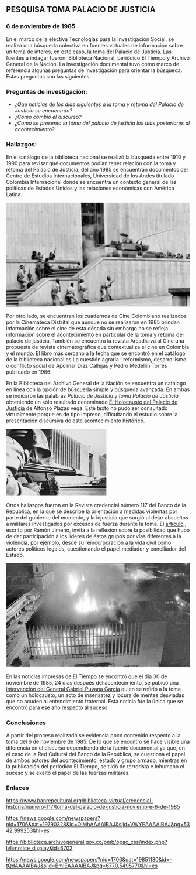 ## PESQUISA TOMA PALACIO DE JUSTICIA
### 6 de noviembre de 1985
 
 En el marco de la electiva Tecnologías para la Investigación Social, se realiza una búsqueda colectiva en fuentes virtuales de información sobre un tema de interés, en este caso, la toma del Palacio de Justicia. Las fuentes a indagar fueron: Biblioteca Nacional, periódico El Tiempo y Archivo General de la Nación. La investigación documental tuvo como marco de referencia algunas preguntas de investigación para orientar la búsqueda. Estas preguntas son las siguientes:
 
### Preguntas de investigación: 

- *¿Que noticias de los días siguientes a la toma y retoma del Palacio de Justicia se encuentran?*
- *¿Cómo cambió el discurso?*
- *¿Cómo se presenta la toma del palacio de justicia los días posteriores al acontecimiento?*

### Hallazgos:

En el catálogo de la biblioteca nacional se realizó la búsqueda entre 1910 y 1990 para revisar qué documentos podían tener relación con la toma y retoma del Palacio de Justicia; del año 1985 se encuentran documentos del Centro de Estudios Internacionales, Universidad de los Andes titulado Colombia Internacional donde se encuentra un contexto general de las políticas de Estados Unidos y las relaciones económicas con América Latina.

![Imagen 1](https://github.com/mariacasangon/justicia/blob/master/Pic1.jpg)

Por otro lado, se encuentran los cuadernos de Cine Colombiano realizados por la Cinemateca Distrital que aunque no se realizaron en 1985 brindan información sobre el cine de esta década sin embargo no se refleja información sobre el acontecimiento en particular de la toma y retoma del palacio de justicia. También se encuentra la revista Arcadia va al Cine una propuesta de revista cinematográfica que contextualiza el cine en Colombia y el mundo. El libro más cercano a la fecha que se encontró en el catálogo de la biblioteca nacional es La cuestión agraria : reformismo, desarrollismo o conflicto social de Apolinar Díaz Callejas y Pedro Medellín Torres publicado en 1986. 

En la Biblioteca del Archivo General de la Nación se encuentra un catálogo en línea con la opción de búsqueda simple y búsqueda avanzada. En ambas se indicaron las palabras *Palacio de Justicia* y *toma Palacio de Justicia* obteniendo un sólo resultado denominado [El Holocausto del Palacio de Justicia](https://biblioteca.archivogeneral.gov.co/pmb/opac_css/index.php?lvl=notice_display&id=6702) de Alfonso Plazas vega.  Este texto no pudo ser consultado virtualmente porque es de tipo impreso, dificultando el estudio sobre la presentación discursiva de este acontecimiento histórico.

![Imagen 2](https://github.com/mariacasangon/justicia/blob/master/Pic2.jpg)

Otros hallazgos fueron en la Revista credencial número 117 del Banco de la República, en la que se describe la orientación a medidas violentas por parte del gobierno del momento, y la injusticia que surgió al dejar absueltos a militares investigados por excesos de fuerza durante la toma. El [artículo](https://www.banrepcultural.org/biblioteca-virtual/credencial-historia/numero-117/toma-del-palacio-de-justicia-noviembre-6-de-1985) , escrito por Ramón Jimeno, invita a la reflexión sobre la posibilidad que hubo de dar participación a los líderes de éstos grupos por vías diferentes a la violencia, por ejemplo, desde su reincorporación a la vida civil como actores políticos legales, cuestionando el papel mediador y conciliador del Estado. 

![Imagen 3](https://github.com/mariacasangon/justicia/blob/master/Pic3.jpg)

En las noticias impresas de El Tiempo se encontró que el día 30 de noviembre de 1985, 24 días después del acontecimiento, se pubicó una [intervención del General Gabriel Puyana García](https://news.google.com/newspapers?nid=1706&dat=19851130&id=-tQdAAAAIBAJ&sjid=BmIEAAAAIBAJ&pg=6770,5495770&hl=es) quien se refirió a la toma como un holocausto, un acto de insensatez y locura de mentes desviadas que no acuden al entendimiento fraternal. Esta noticia fue la única que se encontró para ese año respecto al suceso.

### Conclusiones

A partir del proceso realizado se evidencia poco contenido respecto a la toma del 6 de noviembre de 1985. De lo que se encontró se hace visible una diferencia en el discurso dependiendo de la fuente documental ya que, en el caso de la Red Cultural del Banco de la República, se cuestiona el papel de ambos actores del acontecimiento: estado y grupo armado, mientras en la publicación del periódico El Tiempo, se tildó de terrorista e inhumano el suceso y se exaltó el papel de las fuerzas militares. 

### Enlaces 
 
https://www.banrepcultural.org/biblioteca-virtual/credencial-historia/numero-117/toma-del-palacio-de-justicia-noviembre-6-de-1985

https://news.google.com/newspapers?nid=1706&dat=19790328&id=OiMhAAAAIBAJ&sjid=VWYEAAAAIBAJ&pg=5342,999253&hl=es

https://biblioteca.archivogeneral.gov.co/pmb/opac_css/index.php?lvl=notice_display&id=6702

https://news.google.com/newspapers?nid=1706&dat=19851130&id=-tQdAAAAIBAJ&sjid=BmIEAAAAIBAJ&pg=6770,5495770&hl=es






